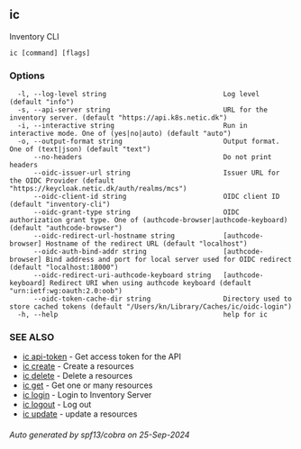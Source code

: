 ## ic

Inventory CLI

```
ic [command] [flags]
```

### Options

```
  -l, --log-level string                             Log level (default "info")
  -s, --api-server string                            URL for the inventory server. (default "https://api.k8s.netic.dk")
  -i, --interactive string                           Run in interactive mode. One of (yes|no|auto) (default "auto")
  -o, --output-format string                         Output format. One of (text|json) (default "text")
      --no-headers                                   Do not print headers
      --oidc-issuer-url string                       Issuer URL for the OIDC Provider (default "https://keycloak.netic.dk/auth/realms/mcs")
      --oidc-client-id string                        OIDC client ID (default "inventory-cli")
      --oidc-grant-type string                       OIDC authorization grant type. One of (authcode-browser|authcode-keyboard) (default "authcode-browser")
      --oidc-redirect-url-hostname string            [authcode-browser] Hostname of the redirect URL (default "localhost")
      --oidc-auth-bind-addr string                   [authcode-browser] Bind address and port for local server used for OIDC redirect (default "localhost:18000")
      --oidc-redirect-uri-authcode-keyboard string   [authcode-keyboard] Redirect URI when using authcode keyboard (default "urn:ietf:wg:oauth:2.0:oob")
      --oidc-token-cache-dir string                  Directory used to store cached tokens (default "/Users/kn/Library/Caches/ic/oidc-login")
  -h, --help                                         help for ic
```

### SEE ALSO

* [ic api-token](ic_api-token.md)	 - Get access token for the API
* [ic create](ic_create.md)	 - Create a resources
* [ic delete](ic_delete.md)	 - Delete a resources
* [ic get](ic_get.md)	 - Get one or many resources
* [ic login](ic_login.md)	 - Login to Inventory Server
* [ic logout](ic_logout.md)	 - Log out
* [ic update](ic_update.md)	 - update a resources

###### Auto generated by spf13/cobra on 25-Sep-2024
